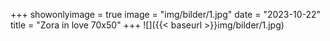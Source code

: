 +++
showonlyimage = true
image = "img/bilder/1.jpg"
date = "2023-10-22"
title = "Zora in love 70x50"
+++
![]({{< baseurl >}}img/bilder/1.jpg)